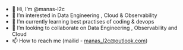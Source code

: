 - 👋 Hi, I’m @manas-l2c
- 👀 I’m interested in Data Engineering , Cloud & Observability
- 🌱 I’m currently learning best practises of coding & devops
- 💞️ I’m looking to collaborate on Data Engineering , Observability and Cloud 
- 📫 How to reach me (mailid - manas_l2c@outlook.com)

<!---
manas-l2c/manas-l2c is a ✨ special ✨ repository because its `README.md` (this file) appears on your GitHub profile.
You can click the Preview link to take a look at your changes.
--->
